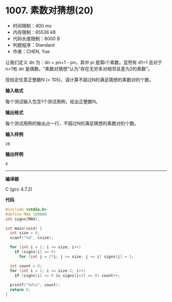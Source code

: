 # 1007. 素数对猜想(20)

- 时间限制：400 ms
- 内存限制：65536 kB
- 代码长度限制：8000 B
- 判题程序：Standard
- 作者：CHEN, Yue

让我们定义 dn 为：dn = pn+1 - pn，其中 pi 是第i个素数。显然有 d1=1 且对于n>1有 dn 是偶数。“素数对猜想”认为“存在无穷多对相邻且差为2的素数”。

现给定任意正整数N (< 105)，请计算不超过N的满足猜想的素数对的个数。

**输入格式**

每个测试输入包含1个测试用例，给出正整数N。

**输出格式**

每个测试用例的输出占一行，不超过N的满足猜想的素数对的个数。

**输入样例**

```
20
```

**输出样例**

```
4
```

----------

**编译器**

C (gcc 4.7.2)

**代码**

```c
#include <stdio.h>
#define MAX 100000
int signs[MAX];

int main(void) {
  int size = 0;
  scanf("%d", &size);

  for (int i = 2; i <= size; i++)
    if (signs[i] == 0)
      for (int j = 2*i; j <= size; j += i) signs[j] = 1;

  int count = 0;
  for (int i = 2; i <= size-2; i++)
    if (signs[i] == 0 && signs[i+2] == 0) count++;
  
  printf("%d\n", count);
  return 0;
}
```
